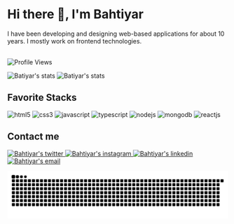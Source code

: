 <!--
**bakbas/bakbas** is a ✨ _special_ ✨ repository because its `README.md` (this file) appears on your GitHub profile.

Here are some ideas to get you started:

- 🔭 I’m currently working on ...
- 🌱 I’m currently learning ...
- 👯 I’m looking to collaborate on ...
- 🤔 I’m looking for help with ...
- 💬 Ask me about ...
- 📫 How to reach me: ...
- 😄 Pronouns: ...
- ⚡ Fun fact: ...
-->



<h1>Hi there 👋, I'm Bahtiyar</h1>
I have been developing and designing web-based applications for about 10 years. I mostly work on frontend technologies.<br/><br/>

![Profile Views](https://komarev.com/ghpvc/?username=bakbas) <br/>

<div>
    <img width="53.9%" src="https://github-readme-stats.vercel.app/api?username=bakbas&show_icons=true&theme=dark&include_all_commits=true&count_private=true" alt="Batiyar's stats"/>
    <img width="45%" src="https://github-readme-stats.vercel.app/api/top-langs/?username=bakbas&layout=compact&langs_count=8&theme=dark" alt="Batiyar's stats"/>
</div>

<h2>Favorite Stacks</h2>
<div>
    <img src="https://img.shields.io/badge/HTML5-E34F26?style=for-the-badge&logo=html5&logoColor=white" alt="html5" /> 
    <img src="https://img.shields.io/badge/CSS3-1572B6?style=for-the-badge&logo=css3&logoColor=white" alt="css3" />
    <img src="https://img.shields.io/badge/JavaScript-323330?style=for-the-badge&logo=javascript&logoColor=F7DF1E" alt="javascript" />
    <img src="https://img.shields.io/badge/Typescript-007ACC?style=for-the-badge&logo=typescript&logoColor=white" alt="typescript" />
    <img src="https://img.shields.io/badge/Node.js-339933?style=for-the-badge&logo=nodedotjs&logoColor=white" alt="nodejs" />
    <img src="https://img.shields.io/badge/MongoDB-4EA94B?style=for-the-badge&logo=mongodb&logoColor=white" alt="mongodb" />
    <img src="https://img.shields.io/badge/React-20232A?style=for-the-badge&logo=react&logoColor=61DAFB" alt="reactjs" />
</div>

<h2>Contact me</h2>
<div>
    <a href="https://twitter.com/bahtiyarakbas" target="_blank">
        <img src="https://img.shields.io/badge/Twitter-1DA1F2?style=for-the-badge&logo=twitter&logoColor=white" alt="Bahtiyar's twitter" />
    </a>
    <a href="https://www.instagram.com/bahtiyar_akbas" target="_blank">
        <img src="https://img.shields.io/badge/Instagram-8134AF?style=for-the-badge&logo=instagram&logoColor=white" alt="Bahtiyar's instagram" />
    </a>
    <a href="https://linkedin.com/in/bahtiyarakbas" target="_blank">
        <img src="https://img.shields.io/badge/LinkedIn-0077B5?style=for-the-badge&logo=linkedin&logoColor=white" alt="Bahtiyar's linkedin" />
    </a> 
    <a href = "mailto:bahtiyar@outlook.com">
        <img src="https://img.shields.io/badge/Outlook-0072C6?style=for-the-badge&logo=microsoftoutlook&logoColor=white" alt="Bahtiyar's email" />
    </a>
 </div>

![Snake animation](https://github.com/bakbas/bakbas/blob/output/github-contribution-snake-animation.svg)
